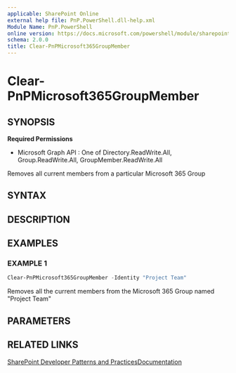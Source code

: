 ```yaml
---
applicable: SharePoint Online
external help file: PnP.PowerShell.dll-help.xml
Module Name: PnP.PowerShell
online version: https://docs.microsoft.com/powershell/module/sharepoint-pnp/clear-pnpmicrosoft365groupmember
schema: 2.0.0
title: Clear-PnPMicrosoft365GroupMember
---
```


# Clear-PnPMicrosoft365GroupMember

## SYNOPSIS

**Required Permissions**

  * Microsoft Graph API : One of Directory.ReadWrite.All, Group.ReadWrite.All, GroupMember.ReadWrite.All

Removes all current members from a particular Microsoft 365 Group

## SYNTAX

## DESCRIPTION

## EXAMPLES

### EXAMPLE 1
```powershell
Clear-PnPMicrosoft365GroupMember -Identity "Project Team"
```

Removes all the current members from the Microsoft 365 Group named "Project Team"

## PARAMETERS

## RELATED LINKS

[SharePoint Developer Patterns and Practices](https://aka.ms/sppnp)[Documentation](https://docs.microsoft.com/graph/api/group-delete-members)